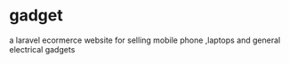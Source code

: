 # gadget
a laravel ecormerce website for selling mobile phone ,laptops and general electrical gadgets
